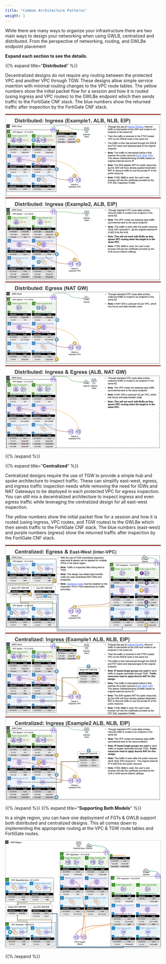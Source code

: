 ```yaml
---
title: "Common Architecture Patterns"
weight: 1
---
```


While there are many ways to organize your infrastructure there are two main ways to design your networking when using GWLB, centralized and distributed. From the perspective of networking, routing, and GWLBe endpoint placement

**Expand each section to see the details.**

{{% expand title="**Distributed**" %}}

Decentralized designs do not require any routing between the protected VPC and another VPC through TGW. These designs allow simple service insertion with minimal routing changes to the VPC route tables. The yellow numbers show the initial packet flow for a session and how it is routed (using ingress and VPC routes) to the GWLBe endpoint which then sends traffic to the FortiGate CNF stack. The blue numbers show the returned traffic after inspection by the FortiGate CNF stack.

![](image-cap1.png)
![](image-cap2.png)
![](image-cap3.png)
![](image-cap4.png)

{{% /expand %}}

{{% expand title="**Centralized**" %}}

Centralized designs require the use of TGW to provide a simple hub and spoke architecture to inspect traffic. These can simplify east-west, egress, and ingress traffic inspection needs while removing the need for IGWs and NAT Gateways to be deployed in each protected VPC for egress inspection. You can still mix a decentralized architecture to inspect ingress and even egress traffic while leveraging the centralized design for all east-west inspection.

The yellow numbers show the initial packet flow for a session and how it is routed (using ingress, VPC routes, and TGW routes) to the GWLBe which then sends traffic to the FortiGate CNF stack. The blue numbers (east-west) and purple numbers (egress) show the returned traffic after inspection by the FortiGate CNF stack.

![](image-cap5.png)
![](image-cap6.png)
![](image-cap7.png)

{{% /expand %}}
{{% expand title="**Supporting Both Models**" %}}

In a single region, you can have one deployment of FGTs & GWLB support both distributed and centralized designs.  This all comes down to implementing the appropriate routing at the VPC & TGW route tables and FortiGate routes.

![](image-cap8.png)

{{% /expand %}}
